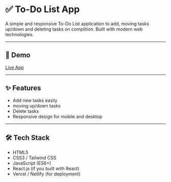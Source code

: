 # ✅ To-Do List App  

A simple and responsive To-Do List application to add, moving tasks up/down and deleting tasks on complition. Built with modern web technologies.  

---

## 🚀 Demo  
[Live App](https://to-do-list-eta-lyart-62.vercel.app/)  


---

## ✨ Features  
- Add new tasks easily  
- moving up/down tasks
- Delete tasks  
- Responsive design for mobile and desktop  

---

## 🛠 Tech Stack  
- HTML5  
- CSS3 / Tailwind CSS   
- JavaScript (ES6+)  
- React.js (if you built with React)  
- Vercel / Netlify (for deployment)  
